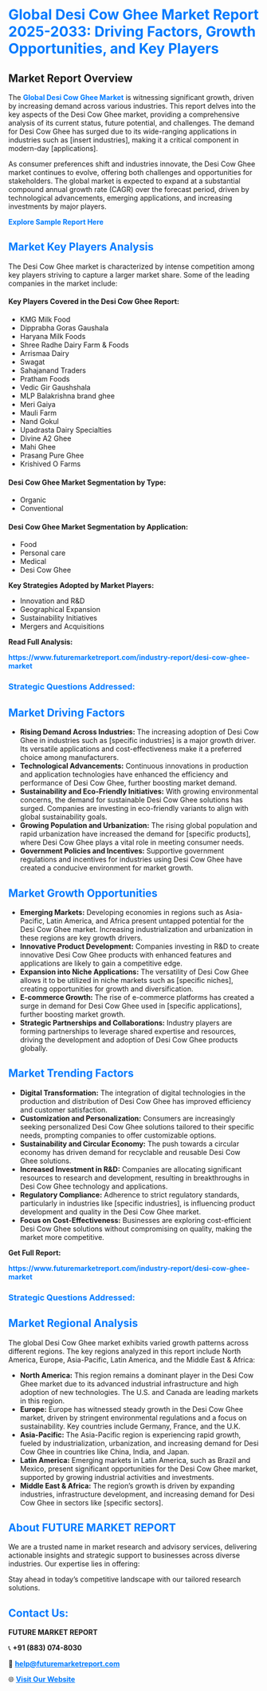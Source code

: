 <h1 style="color: #007BFF;">Global Desi Cow Ghee Market Report 2025-2033: Driving Factors, Growth Opportunities, and Key Players</h1>

<section id="overview">
<h2>Market Report Overview</h2>
<p>The <a href="https://www.futuremarketreport.com/industry-report/desi-cow-ghee-market" style="color: #007BFF; text-decoration: none;"><strong>Global Desi Cow Ghee Market</strong></a> is witnessing significant growth, driven by increasing demand across various industries. This report delves into the key aspects of the Desi Cow Ghee market, providing a comprehensive analysis of its current status, future potential, and challenges. The demand for Desi Cow Ghee has surged due to its wide-ranging applications in industries such as [insert industries], making it a critical component in modern-day [applications].</p>
<p>As consumer preferences shift and industries innovate, the Desi Cow Ghee market continues to evolve, offering both challenges and opportunities for stakeholders. The global market is expected to expand at a substantial compound annual growth rate (CAGR) over the forecast period, driven by technological advancements, emerging applications, and increasing investments by major players.</p>
</section>

<section id="overview">
<p><a href="https://www.futuremarketreport.com/request-sample/reportId=112239" style="color: #007BFF; text-decoration: none;"><strong>Explore Sample Report Here</strong></a></p>
</section>

<section id="key-players">
<h2 style="color: #007BFF;">Market Key Players Analysis</h2>
<p>The Desi Cow Ghee market is characterized by intense competition among key players striving to capture a larger market share. Some of the leading companies in the market include:</p>
<h4>Key Players Covered in the Desi Cow Ghee Report:</h4>
<ul><li>KMG Milk Food</li><li>Dipprabha Goras Gaushala</li><li>Haryana Milk Foods</li><li>Shree Radhe Dairy Farm &amp; Foods</li><li>Arrismaa Dairy</li><li>Swagat</li><li>Sahajanand Traders</li><li>Pratham Foods</li><li>Vedic Gir Gaushshala</li><li>MLP Balakrishna brand ghee</li><li>Meri Gaiya</li><li>Mauli Farm</li><li>Nand Gokul</li><li>Upadrasta Dairy Specialties</li><li>Divine A2 Ghee</li><li>Mahi Ghee</li><li>Prasang Pure Ghee</li><li>Krishived O Farms</li></ul>
<h4>Desi Cow Ghee Market Segmentation by Type:</h4>
<ul><li>Organic</li><li>Conventional</li></ul>

<h4>Desi Cow Ghee Market Segmentation by Application:</h4>
<ul><li>Food</li><li>Personal care</li><li>Medical</li><li>Desi Cow Ghee</li></ul>
<p><strong>Key Strategies Adopted by Market Players:</strong></p>
<ul>
<li>Innovation and R&D</li>
<li>Geographical Expansion</li>
<li>Sustainability Initiatives</li>
<li>Mergers and Acquisitions</li>
</ul>
</section>

<section>
<p><strong>Read Full Analysis: </strong></p><a href="https://www.futuremarketreport.com/industry-report/desi-cow-ghee-market" style="color: #007BFF; text-decoration: none;"><strong>https://www.futuremarketreport.com/industry-report/desi-cow-ghee-market</strong></a>
<h3 style="color: #007BFF;">Strategic Questions Addressed:</h3>
</section>

<section id="driving-factors">
<h2 style="color: #007BFF;">Market Driving Factors</h2>
<ul>
<li><strong>Rising Demand Across Industries:</strong> The increasing adoption of Desi Cow Ghee in industries such as [specific industries] is a major growth driver. Its versatile applications and cost-effectiveness make it a preferred choice among manufacturers.</li>
<li><strong>Technological Advancements:</strong> Continuous innovations in production and application technologies have enhanced the efficiency and performance of Desi Cow Ghee, further boosting market demand.</li>
<li><strong>Sustainability and Eco-Friendly Initiatives:</strong> With growing environmental concerns, the demand for sustainable Desi Cow Ghee solutions has surged. Companies are investing in eco-friendly variants to align with global sustainability goals.</li>
<li><strong>Growing Population and Urbanization:</strong> The rising global population and rapid urbanization have increased the demand for [specific products], where Desi Cow Ghee plays a vital role in meeting consumer needs.</li>
<li><strong>Government Policies and Incentives:</strong> Supportive government regulations and incentives for industries using Desi Cow Ghee have created a conducive environment for market growth.</li>
</ul>
</section>

<section id="growth-opportunities">
<h2 style="color: #007BFF;">Market Growth Opportunities</h2>
<ul>
<li><strong>Emerging Markets:</strong> Developing economies in regions such as Asia-Pacific, Latin America, and Africa present untapped potential for the Desi Cow Ghee market. Increasing industrialization and urbanization in these regions are key growth drivers.</li>
<li><strong>Innovative Product Development:</strong> Companies investing in R&D to create innovative Desi Cow Ghee products with enhanced features and applications are likely to gain a competitive edge.</li>
<li><strong>Expansion into Niche Applications:</strong> The versatility of Desi Cow Ghee allows it to be utilized in niche markets such as [specific niches], creating opportunities for growth and diversification.</li>
<li><strong>E-commerce Growth:</strong> The rise of e-commerce platforms has created a surge in demand for Desi Cow Ghee used in [specific applications], further boosting market growth.</li>
<li><strong>Strategic Partnerships and Collaborations:</strong> Industry players are forming partnerships to leverage shared expertise and resources, driving the development and adoption of Desi Cow Ghee products globally.</li>
</ul>
</section>

<section id="trending-factors">
<h2 style="color: #007BFF;">Market Trending Factors</h2>
<ul>
<li><strong>Digital Transformation:</strong> The integration of digital technologies in the production and distribution of Desi Cow Ghee has improved efficiency and customer satisfaction.</li>
<li><strong>Customization and Personalization:</strong> Consumers are increasingly seeking personalized Desi Cow Ghee solutions tailored to their specific needs, prompting companies to offer customizable options.</li>
<li><strong>Sustainability and Circular Economy:</strong> The push towards a circular economy has driven demand for recyclable and reusable Desi Cow Ghee solutions.</li>
<li><strong>Increased Investment in R&D:</strong> Companies are allocating significant resources to research and development, resulting in breakthroughs in Desi Cow Ghee technology and applications.</li>
<li><strong>Regulatory Compliance:</strong> Adherence to strict regulatory standards, particularly in industries like [specific industries], is influencing product development and quality in the Desi Cow Ghee market.</li>
<li><strong>Focus on Cost-Effectiveness:</strong> Businesses are exploring cost-efficient Desi Cow Ghee solutions without compromising on quality, making the market more competitive.</li>
</ul>
</section>

<section>
<p><strong>Get Full Report: </strong></p><a href="https://www.futuremarketreport.com/industry-report/desi-cow-ghee-market" style="color: #007BFF; text-decoration: none;"><strong>https://www.futuremarketreport.com/industry-report/desi-cow-ghee-market</strong></a>
<h3 style="color: #007BFF;">Strategic Questions Addressed:</h3>
</section>


<section id="regional-analysis">
<h2 style="color: #007BFF;">Market Regional Analysis</h2>
<p>The global Desi Cow Ghee market exhibits varied growth patterns across different regions. The key regions analyzed in this report include North America, Europe, Asia-Pacific, Latin America, and the Middle East & Africa:</p>
<ul>
<li><strong>North America:</strong> This region remains a dominant player in the Desi Cow Ghee market due to its advanced industrial infrastructure and high adoption of new technologies. The U.S. and Canada are leading markets in this region.</li>
<li><strong>Europe:</strong> Europe has witnessed steady growth in the Desi Cow Ghee market, driven by stringent environmental regulations and a focus on sustainability. Key countries include Germany, France, and the U.K.</li>
<li><strong>Asia-Pacific:</strong> The Asia-Pacific region is experiencing rapid growth, fueled by industrialization, urbanization, and increasing demand for Desi Cow Ghee in countries like China, India, and Japan.</li>
<li><strong>Latin America:</strong> Emerging markets in Latin America, such as Brazil and Mexico, present significant opportunities for the Desi Cow Ghee market, supported by growing industrial activities and investments.</li>
<li><strong>Middle East & Africa:</strong> The region’s growth is driven by expanding industries, infrastructure development, and increasing demand for Desi Cow Ghee in sectors like [specific sectors].</li>
</ul>
</section>

<footer>
<h2 style="color: #007BFF;">About FUTURE MARKET REPORT</h2>
<p>We are a trusted name in market research and advisory services, delivering actionable insights and strategic support to businesses across diverse industries. Our expertise lies in offering:</p>

<p>Stay ahead in today’s competitive landscape with our tailored research solutions.</p>

<h2 style="color: #007BFF;">Contact Us:</h2>
<p><strong>FUTURE MARKET REPORT</strong></p>
<p>📞 <strong>+91 (883) 074-8030</strong></p>
<p>📧 <strong><a href="mailto:help@futuremarketreport.com" style="color: #007BFF;">help@futuremarketreport.com</a></strong></p>
<p>🌐 <strong><a href="https://www.futuremarketreport.com/" style="color: #007BFF;">Visit Our Website</a></strong></p>
</footer>